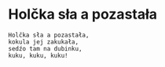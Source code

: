 # Holčka sła a pozastała

```
Holčka sła a pozastała,
kokula jej zakukała,
sedźo tam na dubinku, 
kuku, kuku, kuku!
```
